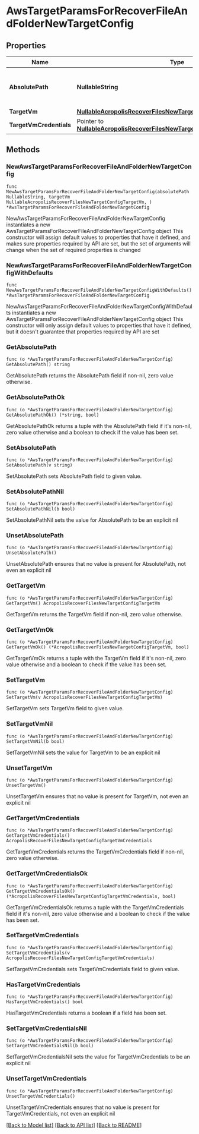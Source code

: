 # AwsTargetParamsForRecoverFileAndFolderNewTargetConfig

## Properties

Name | Type | Description | Notes
------------ | ------------- | ------------- | -------------
**AbsolutePath** | **NullableString** | Specifies the path location to recover files to. | 
**TargetVm** | [**NullableAcropolisRecoverFilesNewTargetConfigTargetVm**](AcropolisRecoverFilesNewTargetConfigTargetVm.md) |  | 
**TargetVmCredentials** | Pointer to [**NullableAcropolisRecoverFilesNewTargetConfigTargetVmCredentials**](AcropolisRecoverFilesNewTargetConfigTargetVmCredentials.md) |  | [optional] 

## Methods

### NewAwsTargetParamsForRecoverFileAndFolderNewTargetConfig

`func NewAwsTargetParamsForRecoverFileAndFolderNewTargetConfig(absolutePath NullableString, targetVm NullableAcropolisRecoverFilesNewTargetConfigTargetVm, ) *AwsTargetParamsForRecoverFileAndFolderNewTargetConfig`

NewAwsTargetParamsForRecoverFileAndFolderNewTargetConfig instantiates a new AwsTargetParamsForRecoverFileAndFolderNewTargetConfig object
This constructor will assign default values to properties that have it defined,
and makes sure properties required by API are set, but the set of arguments
will change when the set of required properties is changed

### NewAwsTargetParamsForRecoverFileAndFolderNewTargetConfigWithDefaults

`func NewAwsTargetParamsForRecoverFileAndFolderNewTargetConfigWithDefaults() *AwsTargetParamsForRecoverFileAndFolderNewTargetConfig`

NewAwsTargetParamsForRecoverFileAndFolderNewTargetConfigWithDefaults instantiates a new AwsTargetParamsForRecoverFileAndFolderNewTargetConfig object
This constructor will only assign default values to properties that have it defined,
but it doesn't guarantee that properties required by API are set

### GetAbsolutePath

`func (o *AwsTargetParamsForRecoverFileAndFolderNewTargetConfig) GetAbsolutePath() string`

GetAbsolutePath returns the AbsolutePath field if non-nil, zero value otherwise.

### GetAbsolutePathOk

`func (o *AwsTargetParamsForRecoverFileAndFolderNewTargetConfig) GetAbsolutePathOk() (*string, bool)`

GetAbsolutePathOk returns a tuple with the AbsolutePath field if it's non-nil, zero value otherwise
and a boolean to check if the value has been set.

### SetAbsolutePath

`func (o *AwsTargetParamsForRecoverFileAndFolderNewTargetConfig) SetAbsolutePath(v string)`

SetAbsolutePath sets AbsolutePath field to given value.


### SetAbsolutePathNil

`func (o *AwsTargetParamsForRecoverFileAndFolderNewTargetConfig) SetAbsolutePathNil(b bool)`

 SetAbsolutePathNil sets the value for AbsolutePath to be an explicit nil

### UnsetAbsolutePath
`func (o *AwsTargetParamsForRecoverFileAndFolderNewTargetConfig) UnsetAbsolutePath()`

UnsetAbsolutePath ensures that no value is present for AbsolutePath, not even an explicit nil
### GetTargetVm

`func (o *AwsTargetParamsForRecoverFileAndFolderNewTargetConfig) GetTargetVm() AcropolisRecoverFilesNewTargetConfigTargetVm`

GetTargetVm returns the TargetVm field if non-nil, zero value otherwise.

### GetTargetVmOk

`func (o *AwsTargetParamsForRecoverFileAndFolderNewTargetConfig) GetTargetVmOk() (*AcropolisRecoverFilesNewTargetConfigTargetVm, bool)`

GetTargetVmOk returns a tuple with the TargetVm field if it's non-nil, zero value otherwise
and a boolean to check if the value has been set.

### SetTargetVm

`func (o *AwsTargetParamsForRecoverFileAndFolderNewTargetConfig) SetTargetVm(v AcropolisRecoverFilesNewTargetConfigTargetVm)`

SetTargetVm sets TargetVm field to given value.


### SetTargetVmNil

`func (o *AwsTargetParamsForRecoverFileAndFolderNewTargetConfig) SetTargetVmNil(b bool)`

 SetTargetVmNil sets the value for TargetVm to be an explicit nil

### UnsetTargetVm
`func (o *AwsTargetParamsForRecoverFileAndFolderNewTargetConfig) UnsetTargetVm()`

UnsetTargetVm ensures that no value is present for TargetVm, not even an explicit nil
### GetTargetVmCredentials

`func (o *AwsTargetParamsForRecoverFileAndFolderNewTargetConfig) GetTargetVmCredentials() AcropolisRecoverFilesNewTargetConfigTargetVmCredentials`

GetTargetVmCredentials returns the TargetVmCredentials field if non-nil, zero value otherwise.

### GetTargetVmCredentialsOk

`func (o *AwsTargetParamsForRecoverFileAndFolderNewTargetConfig) GetTargetVmCredentialsOk() (*AcropolisRecoverFilesNewTargetConfigTargetVmCredentials, bool)`

GetTargetVmCredentialsOk returns a tuple with the TargetVmCredentials field if it's non-nil, zero value otherwise
and a boolean to check if the value has been set.

### SetTargetVmCredentials

`func (o *AwsTargetParamsForRecoverFileAndFolderNewTargetConfig) SetTargetVmCredentials(v AcropolisRecoverFilesNewTargetConfigTargetVmCredentials)`

SetTargetVmCredentials sets TargetVmCredentials field to given value.

### HasTargetVmCredentials

`func (o *AwsTargetParamsForRecoverFileAndFolderNewTargetConfig) HasTargetVmCredentials() bool`

HasTargetVmCredentials returns a boolean if a field has been set.

### SetTargetVmCredentialsNil

`func (o *AwsTargetParamsForRecoverFileAndFolderNewTargetConfig) SetTargetVmCredentialsNil(b bool)`

 SetTargetVmCredentialsNil sets the value for TargetVmCredentials to be an explicit nil

### UnsetTargetVmCredentials
`func (o *AwsTargetParamsForRecoverFileAndFolderNewTargetConfig) UnsetTargetVmCredentials()`

UnsetTargetVmCredentials ensures that no value is present for TargetVmCredentials, not even an explicit nil

[[Back to Model list]](../README.md#documentation-for-models) [[Back to API list]](../README.md#documentation-for-api-endpoints) [[Back to README]](../README.md)


